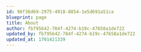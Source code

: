 ```yaml
---
id: 98f36d69-2975-4918-8854-1e5d691a51ca
blueprint: page
title: About
author: fb795642-784f-4274-b19c-47658a1de722
updated_by: fb795642-784f-4274-b19c-47658a1de722
updated_at: 1701421339
---
```

